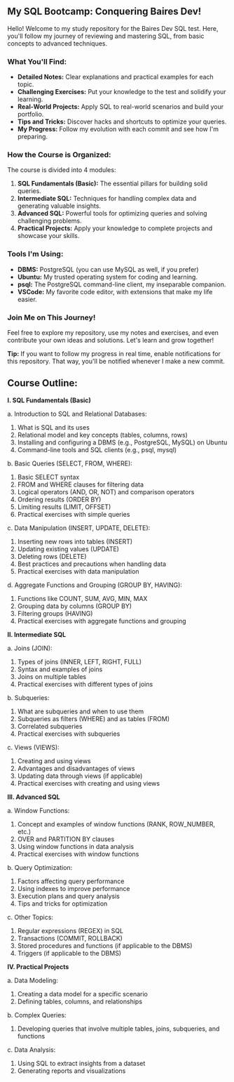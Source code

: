 ##  My SQL Bootcamp: Conquering Baires Dev! 

Hello! Welcome to my study repository for the Baires Dev SQL test. Here, you'll follow my journey of reviewing and mastering SQL, from basic concepts to advanced techniques.

###  What You'll Find:

*   **Detailed Notes:** Clear explanations and practical examples for each topic.
*   **Challenging Exercises:** Put your knowledge to the test and solidify your learning.
*   **Real-World Projects:** Apply SQL to real-world scenarios and build your portfolio.
*   **Tips and Tricks:** Discover hacks and shortcuts to optimize your queries.
*   **My Progress:** Follow my evolution with each commit and see how I'm preparing.

###  How the Course is Organized:

The course is divided into 4 modules:

1.  **SQL Fundamentals (Basic):** The essential pillars for building solid queries.
2.  **Intermediate SQL:** Techniques for handling complex data and generating valuable insights.
3.  **Advanced SQL:** Powerful tools for optimizing queries and solving challenging problems.
4.  **Practical Projects:** Apply your knowledge to complete projects and showcase your skills.

###  Tools I'm Using:

*   **DBMS:** PostgreSQL (you can use MySQL as well, if you prefer)
*   **Ubuntu:** My trusted operating system for coding and learning.
*   **psql:** The PostgreSQL command-line client, my inseparable companion.
*   **VSCode:** My favorite code editor, with extensions that make my life easier.

###  Join Me on This Journey!

Feel free to explore my repository, use my notes and exercises, and even contribute your own ideas and solutions. Let's learn and grow together!

**Tip:** If you want to follow my progress in real time, enable notifications for this repository. That way, you'll be notified whenever I make a new commit. 

## Course Outline:

**I. SQL Fundamentals (Basic)**

a. Introduction to SQL and Relational Databases:
   1. What is SQL and its uses
   2. Relational model and key concepts (tables, columns, rows)
   3. Installing and configuring a DBMS (e.g., PostgreSQL, MySQL) on Ubuntu
   4. Command-line tools and SQL clients (e.g., psql, mysql)

b. Basic Queries (SELECT, FROM, WHERE):
   1. Basic SELECT syntax
   2. FROM and WHERE clauses for filtering data
   3. Logical operators (AND, OR, NOT) and comparison operators
   4. Ordering results (ORDER BY)
   5. Limiting results (LIMIT, OFFSET)
   6. Practical exercises with simple queries

c. Data Manipulation (INSERT, UPDATE, DELETE):
   1. Inserting new rows into tables (INSERT)
   2. Updating existing values (UPDATE)
   3. Deleting rows (DELETE)
   4. Best practices and precautions when handling data
   5. Practical exercises with data manipulation

d. Aggregate Functions and Grouping (GROUP BY, HAVING):
   1. Functions like COUNT, SUM, AVG, MIN, MAX
   2. Grouping data by columns (GROUP BY)
   3. Filtering groups (HAVING)
   4. Practical exercises with aggregate functions and grouping

**II. Intermediate SQL**

a. Joins (JOIN):
   1. Types of joins (INNER, LEFT, RIGHT, FULL)
   2. Syntax and examples of joins
   3. Joins on multiple tables
   4. Practical exercises with different types of joins

b. Subqueries:
   1. What are subqueries and when to use them
   2. Subqueries as filters (WHERE) and as tables (FROM)
   3. Correlated subqueries
   4. Practical exercises with subqueries

c. Views (VIEWS):
   1. Creating and using views
   2. Advantages and disadvantages of views
   3. Updating data through views (if applicable)
   4. Practical exercises with creating and using views

**III. Advanced SQL**

a. Window Functions:
   1. Concept and examples of window functions (RANK, ROW_NUMBER, etc.)
   2. OVER and PARTITION BY clauses
   3. Using window functions in data analysis
   4. Practical exercises with window functions

b. Query Optimization:
   1. Factors affecting query performance
   2. Using indexes to improve performance
   3. Execution plans and query analysis
   4. Tips and tricks for optimization

c. Other Topics:
   1. Regular expressions (REGEX) in SQL
   2. Transactions (COMMIT, ROLLBACK)
   3. Stored procedures and functions (if applicable to the DBMS)
   4. Triggers (if applicable to the DBMS)

**IV. Practical Projects**

a. Data Modeling:
   1. Creating a data model for a specific scenario
   2. Defining tables, columns, and relationships

b. Complex Queries:
   1. Developing queries that involve multiple tables, joins, subqueries, and functions

c. Data Analysis:
   1. Using SQL to extract insights from a dataset
   2. Generating reports and visualizations
